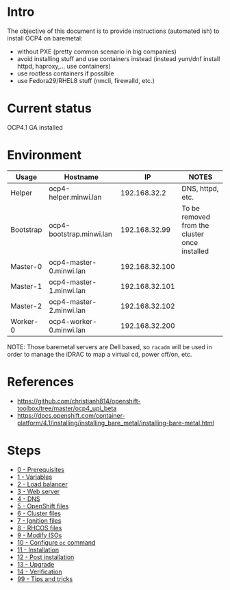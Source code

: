 # Intro

The objective of this document is to provide instructions (automated ish) to install OCP4 on baremetal:
* without PXE (pretty common scenario in big companies)
* avoid installing stuff and use containers instead (instead yum/dnf install httpd, haproxy,... use containers)
* use rootless containers if possible
* use Fedora29/RHEL8 stuff (nmcli, firewalld, etc.)

# Current status

OCP4.1 GA installed

# Environment

| Usage     | Hostname                 | IP             | NOTES                                         |
|-----------|--------------------------|----------------|-----------------------------------------------|
| Helper    | ocp4-helper.minwi.lan    | 192.168.32.2   | DNS, httpd, etc.                              |
| Bootstrap | ocp4-bootstrap.minwi.lan | 192.168.32.99  | To be removed from the cluster once installed |
| Master-0  | ocp4-master-0.minwi.lan  | 192.168.32.100 |                                               |
| Master-1  | ocp4-master-1.minwi.lan  | 192.168.32.101 |                                               |
| Master-2  | ocp4-master-2.minwi.lan  | 192.168.32.102 |                                               |
| Worker-0  | ocp4-worker-0.minwi.lan  | 192.168.32.200 |                                               |

NOTE: Those baremetal servers are Dell based, so `racadm` will be used in order to manage the iDRAC to map a virtual cd, power off/on, etc.

# References

* https://github.com/christianh814/openshift-toolbox/tree/master/ocp4_upi_beta
* https://docs.openshift.com/container-platform/4.1/installing/installing_bare_metal/installing-bare-metal.html

# Steps

* [0 - Prerequisites](docs/0-prerequisites.md)
* [1 - Variables](docs/1-variables.md)
* [2 - Load balancer](docs/2-load-balancer.md)
* [3 - Web server](docs/3-web-server.md)
* [4 - DNS](docs/4-dns.md)
* [5 - OpenShift files](docs/5-openshift-files.md)
* [6 - Cluster files](docs/6-cluster-files.md)
* [7 - Ignition files](docs/7-ignition-files.md)
* [8 - RHCOS files](docs/8-rhcos-files.md)
* [9 - Modify ISOs](docs/9-modify-isos.md)
* [10 - Configure `oc` command](docs/10-configure-oc-command.md)
* [11 - Installation](docs/11-installation.md)
* [12 - Post installation](docs-12-post-installation.md)
* [13 - Upgrade](docs/13-upgrade.md)
* [14 - Verification](docs/14-verification.md)
* [99 - Tips and tricks](docs/99-tips-and-tricks.md)
